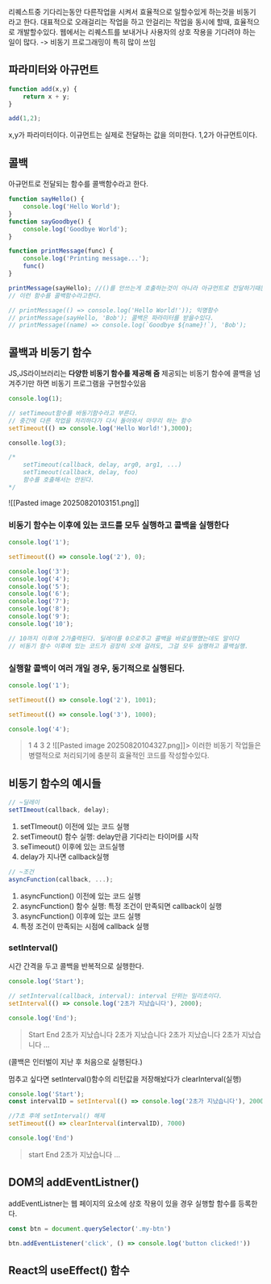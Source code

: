리퀘스트중 기다리는동안 다른작업을 시켜서 효율적으로 일할수있게 하는것을 비동기라고 한다.
대표적으로 오래걸리는 작업을 하고 안걸리는 작업을 동시에 할때, 효율적으로 개발할수있다.
웹에서는 리퀘스트를 보내거나 사용자의 상호 작용을 기다려야 하는 일이 많다. -> 비동기 프로그래밍이 특히 많이 쓰임

## 파라미터와 아규먼트
```js
function add(x,y) {
	return x + y;
}

add(1,2);
```
x,y가 파라미터이다. 이규먼트는 실제로 전달하는 값을 의미한다. 1,2가 아규먼트이다.

## 콜백
아규먼트로 전달되는 함수를 콜백함수라고 한다.
```js
function sayHello() {
	console.log('Hello World');
}
function sayGoodbye() {
	console.log('Goodbye World');
}

function printMessage(func) {
	console.log('Printing message...');
	func()
}

printMessage(sayHello); //()를 안쓰는게 호출하는것이 아니라 아규먼트로 전달하기때문이다.
// 이런 함수를 콜백함수라고한다.

// printMessage(() => console.log('Hello World!')); 익명함수
// printMessage(sayHello, 'Bob'); 콜백은 파라미터를 받을수있다.
// printMessage((name) => console.log(`Goodbye ${name}!`), 'Bob');

```

## 콜백과 비동기 함수
JS,JS라이브러리는 **다양한 비동기 함수를 제공해 줌**
제공되는 비동기 함수에 콜백을 넘겨주기만 하면 비동기 프로그램을 구현할수있음
```js
console.log(1);

// setTimeout함수를 바동기함수라고 부른다.
// 중간에 다른 작업을 처리하다가 다시 돌아와서 마무리 하는 함수
setTimeout(() => console.log('Hello World!'),3000);

consolle.log(3);

/*
	setTimeout(callback, delay, arg0, arg1, ...)
	setTimeout(callback, delay, foo)
	함수를 호출해서는 안된다.
*/
```
![[Pasted image 20250820103151.png]]

### **비동기 함수는 이후에 있는 코드를 모두 실행하고 콜백을 실행한다**
```js
console.log('1');

setTimeout(() => console.log('2'), 0);

console.log('3');
console.log('4');
console.log('5');
console.log('6');
console.log('7');
console.log('8');
console.log('9');
console.log('10');

// 10까지 이후에 2가출력된다. 딜레이를 0으로주고 콜백을 바로실행했는데도 말이다
// 비동기 함수 이후에 있는 코드가 굉장히 오래 걸려도, 그걸 모두 실행하고 콜백실행.
```

### **실행할 콜백이 여러 개일 경우, 동기적으로 실행된다.**
```js
console.log('1');

setTimeout(() => console.log('2'), 1001);

setTimeout(() => console.log('3'), 1000);

console.log('4');

```
> 1
> 4
> 3
> 2
![[Pasted image 20250820104327.png]]> 이러한 비동기 작업들은 병렬적으로 처리되기에 충분히 효율적인 코드를 작성할수있다.

## 비동기 함수의 예시들 
```js
// ~딜레이
setTImeout(callback, delay);
```
1. setTImeout() 이전에 있는 코드 실행
2. setTimeout() 함수 실행: delay만큼 기다리는 타이머를 시작
3. seTimeout() 이후에 있는 코드실행
4. delay가 지나면 callback실행

```js
// ~조건
asyncFunction(callback, ...);
```
1. asyncFunction() 이전에 있는 코드 실행
2. asyncFunction() 함수 실행: 특정 조건이 만족되면 callback이 실행
3. asyncFunction() 이후에 있는 코드 실행
4. 특정 조건이 만족되는 시점에 callback 실행

### **setInterval()**
시간 간격을 두고 콜백을 반복적으로 실행한다.
```js
console.log('Start');

// setInterval(callback, interval): interval 단위는 밀리초이다.
setInterval(() => console.log('2초가 지났습니다'), 2000);

console.log('End');
```
> Start
> End
> 2초가 지났습니다
> 2초가 지났습니다
> 2초가 지났습니다
> 2초가 지났습니다
> ...

(콜백은 인터벌이 지난 후 처음으로 실행된다.)

멈추고 싶다면 setInterval()함수의 리턴값을 저장해놨다가 clearInterval(실행)
```js
console.log('Start');
const intervalID = setInterval(() => console.log('2초가 지났습니다'), 2000)

//7초 후에 setInterval() 해제
setTimeout(() => clearInterval(intervalID), 7000)

console.log('End')
```
> start
> End
> 2초가 지났습니다
> ...
> 

## DOM의 addEventListner()
addEventListner는 웹 페이지의 요소에 상호 작용이 있을 경우 실행할 함수를 등록한다.
```js
const btn = document.querySelector('.my-btn')

btn.addEventListener('click', () => console.log('button clicked!'))
```

## React의 useEffect() 함수
```js

```